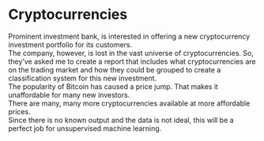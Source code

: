 # Cryptocurrencies

Prominent investment bank, is interested in offering a new cryptocurrency investment portfolio for its customers.<br> The company, however, is lost in the vast universe of cryptocurrencies. So, they’ve asked me to create a report that includes what cryptocurrencies are on the trading market and how they could be grouped to create a classification system for this new investment.<br> The popularity of Bitcoin has caused a price jump. That makes it unaffordable for many new investors.<br> There are many, many more cryptocurrencies available at more affordable prices.<br> Since there is no known output and the data is not ideal, this will be a perfect job for unsupervised machine learning.
